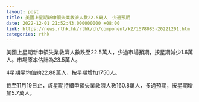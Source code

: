 ```yaml
---
layout: post
title: 美國上星期新申領失業救濟人數22.5萬人　少過預期
date: 2022-12-01 21:52:43.000000000 +08:00
link: https://news.rthk.hk/rthk/ch/component/k2/1678085-20221201.htm
categories: rthk
---
```


美國上星期新申領失業救濟人數跌至22.5萬人，少過市場預期，按星期減少1.6萬人。市場原本估計為23.5萬人。

4星期平均值約22.88萬人，按星期增加1750人。

截至11月19日止，該星期持續申領失業救濟人數160.8萬人，多過預期，按星期增加5.7萬人。
